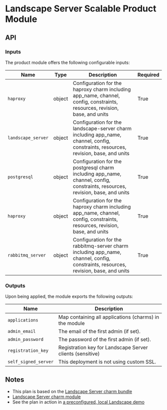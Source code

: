 # Landscape Server Scalable Product Module

## API

### Inputs

The product module offers the following configurable inputs:

| Name | Type | Description | Required |
| - | - | - | - |
| `haproxy` | object | Configuration for the haproxy charm including app_name, channel, config, constraints, resources, revision, base, and units | True |
| `landscape_server` | object | Configuration for the landscape-server charm including app_name, channel, config, constraints, resources, revision, base, and units | True |
| `postgresql` | object | Configuration for the postgresql charm including app_name, channel, config, constraints, resources, revision, base, and units | True |
| `haproxy` | object | Configuration for the haproxy charm including app_name, channel, config, constraints, resources, revision, base, and units | True |
| `rabbitmq_server` | object | Configuration for the rabbitmq-server charm including app_name, channel, config, constraints, resources, revision, base, and units | True |

### Outputs

Upon being applied, the module exports the following outputs:

| Name | Description |
| - | - |
| `applications` | Map containing all applications (charms) in the module |
| `admin_email` | The email of the first admin (if set). |
| `admin_password` | The password of the first admin (if set). |
| `registration_key` | Registration key for Landscape Server clients (sensitive) |
| `self_signed_server` | This deployment is not using custom SSL. |

## Notes

- This plan is based on the [Landscape Server charm bundle](https://github.com/canonical/landscape-charm/blob/main/bundle-examples/bundle.yaml)
- [Landscape Server charm module](https://github.com/jansdhillon/landscape-charm/tree/tf-charm-module-latest-stable-edge)
- See the plan in action in [a preconfigured, local Landscape demo](https://github.com/jansdhillon/landscape-demo)
